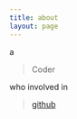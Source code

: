 ```yaml
---
title: about
layout: page
---
```


a

> Coder

who involved in 

> [github](https://github.com/AzureQian)

